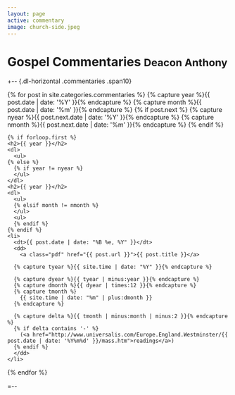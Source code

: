 ```yaml
---
layout: page
active: commentary
image: church-side.jpeg
---
```


# Gospel Commentaries <small>Deacon Anthony</small> 

+-- {.dl-horizontal .commentaries .span10}
<section>
  {% for post in site.categories.commentaries %}
    {% capture year %}{{ post.date | date: '%Y' }}{% endcapture %}
    {% capture month %}{{ post.date | date: '%m' }}{% endcapture %}
    {% if post.next %}
      {% capture nyear %}{{ post.next.date | date: '%Y' }}{% endcapture %}
      {% capture nmonth %}{{ post.next.date | date: '%m' }}{% endcapture %}
    {% endif %}    
    
    {% if forloop.first %}
    <h2>{{ year }}</h2>
    <dl>
      <ul>
    {% else %}
      {% if year != nyear %}    
      </ul>
    </dl>
    <h2>{{ year }}</h2>
    <dl>
      <ul>
      {% elsif month != nmonth %}
      </ul>
      <ul>
      {% endif %}
    {% endif %}
    <li>
      <dt>{{ post.date | date: "%B %e, %Y" }}</dt>
      <dd>
        <a class="pdf" href="{{ post.url }}">{{ post.title }}</a>

      {% capture tyear %}{{ site.time | date: "%Y" }}{% endcapture %}

      {% capture dyear %}{{ tyear | minus:year }}{% endcapture %}
      {% capture dmonth %}{{ dyear | times:12 }}{% endcapture %}      
      {% capture tmonth %}
        {{ site.time | date: "%m" | plus:dmonth }}
      {% endcapture %}

      {% capture delta %}{{ tmonth | minus:month | minus:2 }}{% endcapture %}
      {% if delta contains '-' %}
        (<a href="http://www.universalis.com/Europe.England.Westminster/{{ post.date | date: '%Y%m%d' }}/mass.htm">readings</a>)
      {% endif %}
      </dd>
    </li>
  {% endfor %}
      </ul>
  </dl>
</section>
=--
